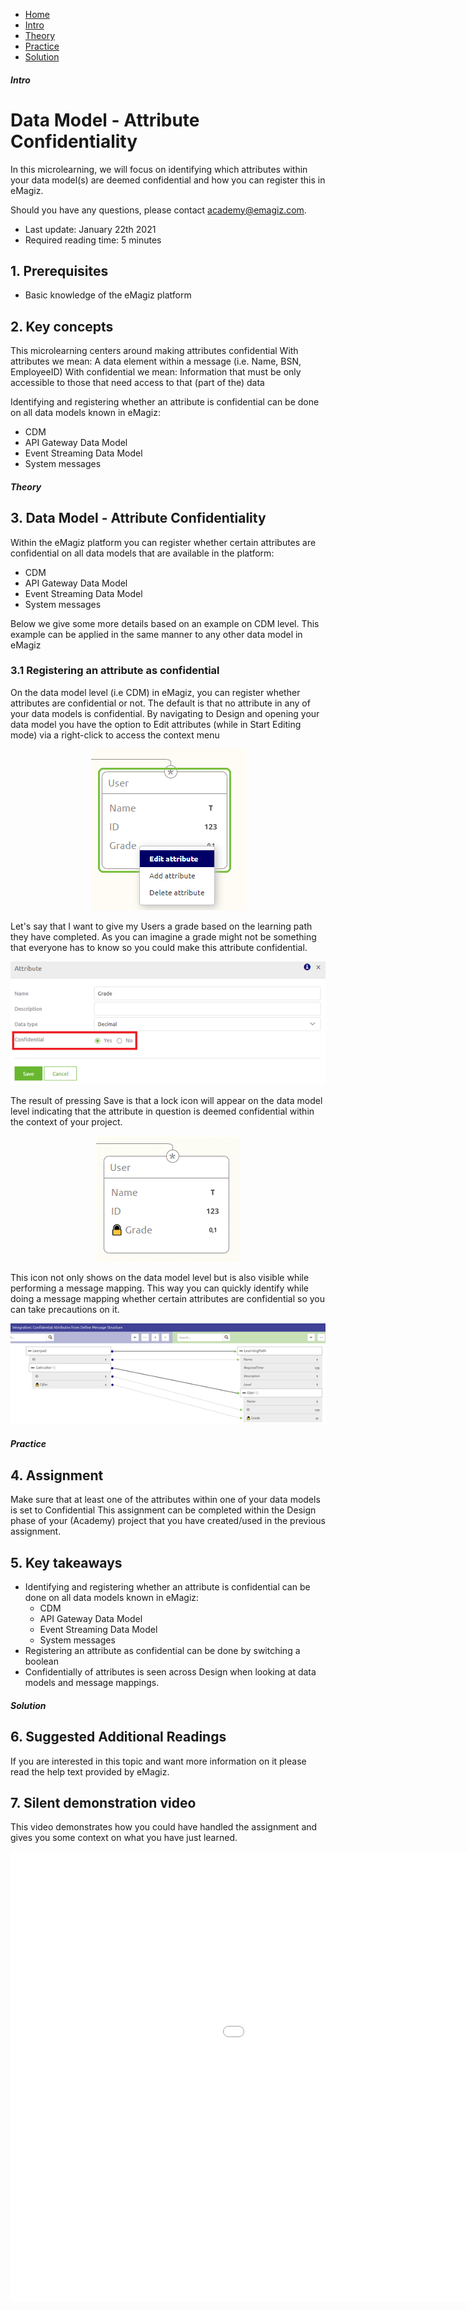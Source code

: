 <div class="ez-academy">
	<div class="ez-academy__body">
		<main class="micro-learning">
		<ul class="doc-nav">
			<li class="doc-nav__item"><a href="../../docs/microlearning/intermediate-defining-your-message-structures-index" class="doc-nav__link">Home</a></li>
			<li class="doc-nav__item"><a href="#intro" class="doc-nav__link">Intro</a></li>
			<li class="doc-nav__item"><a href="#theory" class="doc-nav__link">Theory</a></li>
			<li class="doc-nav__item"><a href="#practice" class="doc-nav__link">Practice</a></li>
			<li class="doc-nav__item"><a href="#solution" class="doc-nav__link">Solution</a></li>
		</ul>

<div class="doc">

##### Intro

# Data Model - Attribute Confidentiality

In this microlearning, we will focus on identifying which attributes within your data model(s) are deemed confidential and how you can register this in eMagiz.

Should you have any questions, please contact academy@emagiz.com.

- Last update: January 22th 2021
- Required reading time: 5 minutes

## 1. Prerequisites
- Basic knowledge of the eMagiz platform

## 2. Key concepts
This microlearning centers around making attributes confidential
With attributes we mean: A data element within a message (i.e. Name, BSN, EmployeeID)
With confidential we mean: Information that must be only accessible to those that need access to that (part of the) data

Identifying and registering whether an attribute is confidential can be done on all data models known in eMagiz:

- CDM
- API Gateway Data Model
- Event Streaming Data Model
- System messages

##### Theory

## 3. Data Model - Attribute Confidentiality

Within the eMagiz platform you can register whether certain attributes are confidential on all data models that are available in the platform:

- CDM
- API Gateway Data Model
- Event Streaming Data Model
- System messages

Below we give some more details based on an example on CDM level. This example can be applied in the same manner to any other data model in eMagiz

### 3.1 Registering an attribute as confidential

On the data model level (i.e CDM) in eMagiz, you can register whether attributes are confidential or not. 
The default is that no attribute in any of your data models is confidential. 
By navigating to Design and opening your data model you have the option to Edit attributes (while in Start Editing mode) via a right-click to access the context menu

<p align="center"><img src="../../img/microlearning/intermediate-defining-your-message-structures-data-model-attribute-confidentiality--edit-attribute-context-menu.png"></p>

Let's say that I want to give my Users a grade based on the learning path they have completed. 
As you can imagine a grade might not be something that everyone has to know so you could make this attribute confidential.

<p align="center"><img src="../../img/microlearning/intermediate-defining-your-message-structures-data-model-attribute-confidentiality--edit-attribute-set-confidential.png"></p>

The result of pressing Save is that a lock icon will appear on the data model level indicating that the attribute in question is deemed confidential within the context of your project.

<p align="center"><img src="../../img/microlearning/intermediate-defining-your-message-structures-data-model-attribute-confidentiality--confidential-overview.png"></p>

This icon not only shows on the data model level but is also visible while performing a message mapping. 
This way you can quickly identify while doing a message mapping whether certain attributes are confidential so you can take precautions on it.

<p align="center"><img src="../../img/microlearning/intermediate-defining-your-message-structures-data-model-attribute-confidentiality--confidential-message-mapping.png"></p>

##### Practice

## 4. Assignment

Make sure that at least one of the attributes within one of your data models is set to Confidential
This assignment can be completed within the Design phase of your (Academy) project that you have created/used in the previous assignment.

## 5. Key takeaways

- Identifying and registering whether an attribute is confidential can be done on all data models known in eMagiz:
	- CDM
	- API Gateway Data Model
	- Event Streaming Data Model
	- System messages
- Registering an attribute as confidential can be done by switching a boolean
- Confidentially of attributes is seen across Design when looking at data models and message mappings.

##### Solution

## 6. Suggested Additional Readings

If you are interested in this topic and want more information on it please read the help text provided by eMagiz.

## 7. Silent demonstration video

This video demonstrates how you could have handled the assignment and gives you some context on what you have just learned.

<iframe width="1280" height="720" src="../../vid/microlearning/intermediate-defining-your-message-structures-data-model-attribute-confidentiality.mp4" frameborder="0" allow="accelerometer; autoplay; clipboard-write; encrypted-media; gyroscope; picture-in-picture" allowfullscreen></iframe>

</div>
</main>
</div>
</div>